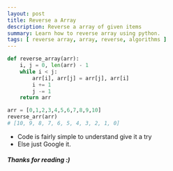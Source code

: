 ```yaml
---
layout: post
title: Reverse a Array
description: Reverse a array of given items 
summary: Learn how to reverse array using python.
tags: [ reverse array, array, reverse, algorithms ]
---
```

```python
def reverse_array(arr):
	i, j = 0, len(arr) - 1
	while i < j:
		arr[i], arr[j] = arr[j], arr[i]
		i += 1
		j -= 1
	return arr

arr = [0,1,2,3,4,5,6,7,8,9,10]
reverse_arr(arr)
# [10, 9, 8, 7, 6, 5, 4, 3, 2, 1, 0]
```

- Code is fairly simple to understand give it a try
- Else just Google it. 

##### Thanks for reading :)
